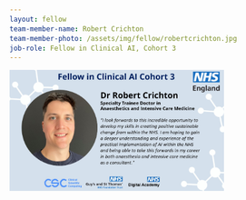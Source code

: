 ```yaml
---
layout: fellow
team-member-name: Robert Crichton
team-member-photo: /assets/img/fellow/robertcrichton.jpg
job-role: Fellow in Clinical AI, Cohort 3
---
```

<img src="assets/img/fellow/card/RCquote.jpg" alt="Alt text" style="width:75%;">
